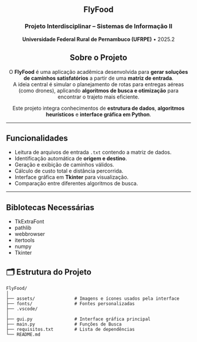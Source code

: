 <div align="center">

## FlyFood

### Projeto Interdisciplinar – Sistemas de Informação II  
**Universidade Federal Rural de Pernambuco (UFRPE)** • 2025.2


## Sobre o Projeto

O **FlyFood** é uma aplicação acadêmica desenvolvida para **gerar soluções de caminhos satisfatórios** a partir de uma **matriz de entrada**.  
A ideia central é simular o planejamento de rotas para entregas aéreas (como drones), aplicando **algoritmos de busca e otimização** para encontrar o trajeto mais eficiente.

Este projeto integra conhecimentos de **estrutura de dados**, **algoritmos heurísticos** e **interface gráfica em Python**.

---

</div>

## Funcionalidades

- Leitura de arquivos de entrada `.txt` contendo a matriz de dados.  
- Identificação automática de **origem e destino**.  
- Geração e exibição de caminhos válidos.  
- Cálculo de custo total e distância percorrida.  
- Interface gráfica em **Tkinter** para visualização.  
- Comparação entre diferentes algoritmos de busca.

---

## Biblotecas Necessárias

- TkExtraFont
- pathlib 
- webbrowser
- itertools
- numpy
- Tkinter

## 🗂️ Estrutura do Projeto

```text
FlyFood/
│
├── assets/               # Imagens e ícones usados pela interface
├── fonts/                # Fontes personalizadas
├── .vscode/             
│
├── gui.py                # Interface gráfica principal
├── main.py               # Funções de Busca
├── requisitos.txt        # Lista de dependências
└── README.md
